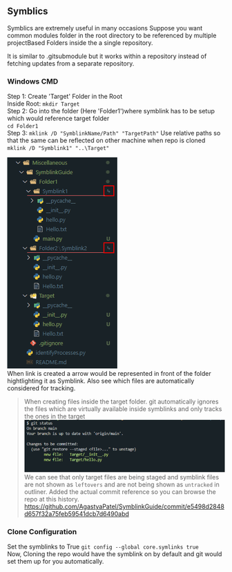 ## Symblics
Symblics are extremely useful in many occasions
Suppose you want common modules folder in the root directory to be referenced by multiple projectBased Folders inside the a single repository.

It is similar to .gitsubmodule but it works within a repository instead of fetching updates from a separate repository.

### Windows CMD
Step 1: Create 'Target' Folder in the Root\
Inside Root: `mkdir Target`\
Step 2: Go into the folder (Here 'Folder1')where symblink has to be setup which would reference target folder\
`cd Folder1`\
Step 3: `mklink /D "SymblinkName/Path" "TargetPath"`
Use relative paths so that the same can be reflected on other machine when repo is cloned\
`mklink /D "Symblink1" "..\Target"`

![Alt text](media/Symblink-01-indicationVSCODE.png)\
When link is created a arrow would be represented in front of the folder hightlighting it as Symblink. Also see which files are automatically considered for tracking.

> When creating files inside the target folder. 
> git automatically ignores the files which are virtually available inside symblinks and only tracks the ones in the target
![Alt text](<media/Symblink-02-Git tracking.png>)
> We can see that only target files are being staged and symblink files are not shown as `leftovers` and are not being shown as `untracked` in outliner.
> Added the actual commit reference so you can browse the repo at this history.
> https://github.com/AgastyaPatel/SymblinkGuide/commit/e5498d2848d657f32a75feb59541dcb7d6490abd

### Clone Configuration
Set the symblinks to True
`git config --global core.symlinks true`\
Now, Cloning the repo would have the symblink on by default and git would set them up for you automatically.

